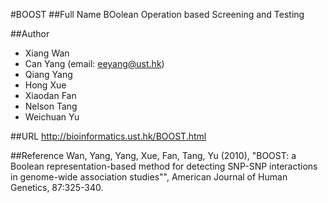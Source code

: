 #BOOST
##Full Name
BOolean Operation based Screening and Testing

##Author
* Xiang Wan
* Can Yang (email: eeyang@ust.hk)
* Qiang Yang
* Hong Xue
* Xiaodan Fan
* Nelson Tang
* Weichuan Yu

##URL
http://bioinformatics.ust.hk/BOOST.html

##Reference
Wan, Yang, Yang, Xue, Fan, Tang, Yu (2010), "BOOST: a Boolean representation-based method for detecting SNP-SNP interactions in genome-wide association studies"", American Journal of Human Genetics, 87:325-340.

